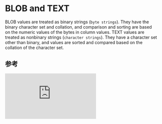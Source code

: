 # BLOB and TEXT
BLOB values are treated as binary strings (`byte strings`). They have the binary character set and collation, and comparison and sorting are based on the numeric values of the bytes in column values. 
TEXT values are treated as nonbinary strings (`character strings`). 
They have a character set other than binary, and values are sorted and compared based on the collation of the character set.

## 参考
![The BLOB and TEXT Types](https://dev.mysql.com/doc/refman/5.7/en/blob.html)
